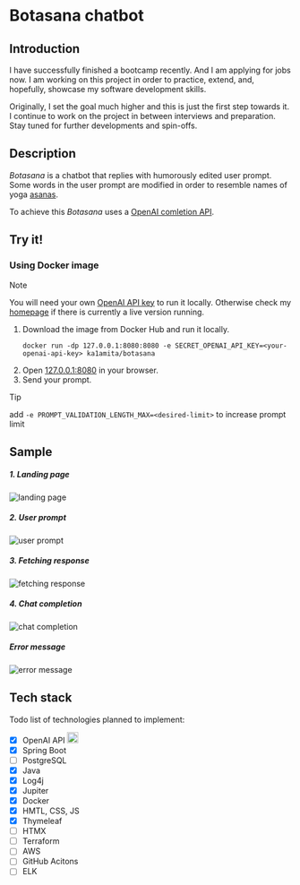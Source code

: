 # Botasana chatbot

## Introduction

I have successfully finished a bootcamp recently. And I am applying for jobs now. 
I am working on this project in order to practice, extend, and, hopefully, showcase my software development skills.

Originally, I set the goal much higher and this is just the first step towards it.
I continue to work on the project in between interviews and preparation.
Stay tuned for further developments and spin-offs.

## Description

_Botasana_ is a chatbot that replies with humorously edited user prompt. Some words in the user prompt are modified in order to resemble names of yoga [asanas](https://en.wikipedia.org/wiki/Asana).

To achieve this _Botasana_ uses a [OpenAI comletion API](https://platform.openai.com/docs/guides/text-generation).

## Try it!

### Using Docker image

> [!Note]
> You will need your own [OpenAI API key](https://platform.openai.com/docs/quickstart/account-setup) to run it locally. Otherwise check my [homepage](ka1amita.github.io) if there is currently a live version running.

1. Download the image from Docker Hub and run it locally.
   ```shell
   docker run -dp 127.0.0.1:8080:8080 -e SECRET_OPENAI_API_KEY=<your-openai-api-key> ka1amita/botasana
   ```
1. Open [127.0.0.1:8080](http://127.0.0.1:8080) in your browser.
1. Send your prompt.

> [!TIP]
> add `-e PROMPT_VALIDATION_LENGTH_MAX=<desired-limit>` to increase prompt limit

## Sample

##### 1. Landing page

<img alt="landing page" src="assets/images/landing-page.png">

##### 2. User prompt

<img alt="user prompt" src="assets/images/user-prompt.png">

##### 3. Fetching response

<img alt="fetching response" src="assets/images/fetching-response.png">

##### 4. Chat completion

<img alt="chat completion" src="assets/images/chat-completion.png">

##### Error message

<img alt="error message" src="assets/images/error-message.png">

## Tech stack

Todo list of technologies planned to implement:
+ [x] OpenAI API <img alt="OpenAI" class="icon" height="20px" src="assets/icons/openai.svg"/>
+ [x] Spring Boot 
+ [ ] PostgreSQL
+ [x] Java
+ [x] Log4j
+ [x] Jupiter
+ [x] Docker
+ [X] HMTL, CSS, JS
+ [X] Thymeleaf
+ [ ] HTMX
+ [ ] Terraform
+ [ ] AWS
+ [ ] GitHub Acitons
+ [ ] ELK
